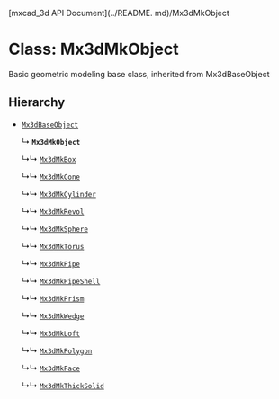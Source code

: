 [mxcad_3d API Document](../README. md)/Mx3dMkObject

# Class: Mx3dMkObject

Basic geometric modeling base class, inherited from Mx3dBaseObject

## Hierarchy

- [`Mx3dBaseObject`](Mx3dBaseObject.md)

  ↳ **`Mx3dMkObject`**

  ↳↳ [`Mx3dMkBox`](Mx3dMkBox.md)

  ↳↳ [`Mx3dMkCone`](Mx3dMkCone.md)

  ↳↳ [`Mx3dMkCylinder`](Mx3dMkCylinder.md)

  ↳↳ [`Mx3dMkRevol`](Mx3dMkRevol.md)

  ↳↳ [`Mx3dMkSphere`](Mx3dMkSphere.md)

  ↳↳ [`Mx3dMkTorus`](Mx3dMkTorus.md)

  ↳↳ [`Mx3dMkPipe`](Mx3dMkPipe.md)

  ↳↳ [`Mx3dMkPipeShell`](Mx3dMkPipeShell.md)

  ↳↳ [`Mx3dMkPrism`](Mx3dMkPrism.md)

  ↳↳ [`Mx3dMkWedge`](Mx3dMkWedge.md)

  ↳↳ [`Mx3dMkLoft`](Mx3dMkLoft.md)

  ↳↳ [`Mx3dMkPolygon`](Mx3dMkPolygon.md)

  ↳↳ [`Mx3dMkFace`](Mx3dMkFace.md)

  ↳↳ [`Mx3dMkThickSolid`](Mx3dMkThickSolid.md)
